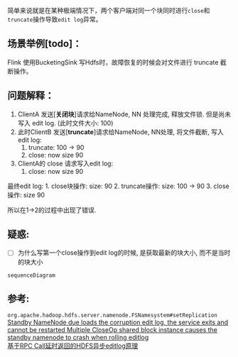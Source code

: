   简单来说就是在某种极端情况下，两个客户端对同一个块同时进行`close`和`truncate`操作导致`edit log`异常。
  
## 场景举例[todo]：
Flink 使用BucketingSink 写Hdfs时，故障恢复的时候会对文件进行 truncate 截断操作。

## 问题解释：	
1. ClientA 发送[**关闭块**]请求给NameNode, NN 处理完成, 释放文件锁.  但是尚未写入 edit log.
	(此时文件大小: 100)
2. 此时ClientB 发送[**truncate**]请求给NameNode, NN处理, 将文件截断, 写入edit log: 
	1. truncate:  100 -> 90
	2. close:  now size 90
3. ClientA的 close 请求写入edit log:
	1. close: now size 90
	 

最终edit log:
	1. close块操作:  size: 90
	2. truncate操作: size: 100 -> 90
	3. close 操作: size 90

所以在1->2的过程中出现了错误.

## 疑惑:
- [ ] 为什么写第一个close操作到edit log的时候,  是获取最新的块大小, 而不是当时的块大小

```mermaid
sequenceDiagram

```




## 参考:
`org.apache.hadoop.hdfs.server.namenode.FSNamesystem#setReplication`  
[Standby NameNode due loads the corruption edit log, the service exits and cannot be restarted ](https://issues.apache.org/jira/browse/HDFS-15391)
[Multiple CloseOp shared block instance causes the standby namenode to crash when rolling editlog](https://issues.apache.org/jira/browse/HDFS-15175)  
[基于RPC Call延时返回的HDFS异步editlog原理](https://blog.csdn.net/Androidlushangderen/article/details/106535484)
